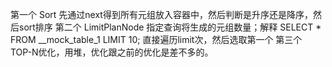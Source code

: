 第一个 Sort
先通过next得到所有元组放入容器中，然后判断是升序还是降序，然后sort排序
第二个 LimitPlanNode 指定查询将生成的元组数量；解释 SELECT * FROM __mock_table_1 LIMIT 10;
直接遍历limit次，然后选取第一个
第三个 TOP-N优化，用堆，优化跟之前的优化是差不多的。
